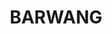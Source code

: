 ---
lastmod: '2025-04-06T06:05:20+00:00'
latitude: -34.43967074
layout: suburb
longitude: 148.4641719
postcode: '2594'
state: NSW
title: BARWANG
url: /nsw/barwang/
---